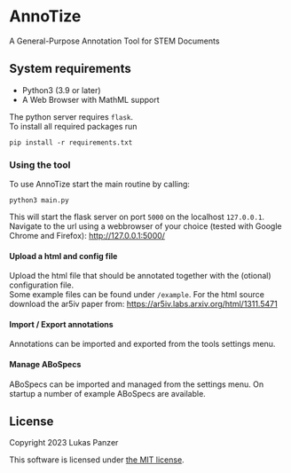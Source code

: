 # AnnoTize
A General-Purpose Annotation Tool for STEM Documents

## System requirements

* Python3 (3.9 or later)
* A Web Browser with MathML support

The python server requires ```flask```.  
To install all required packages run
```
pip install -r requirements.txt
```

### Using the tool
To use AnnoTize start the main routine by calling:
```
python3 main.py
```
This will start the flask server on port ```5000``` on the
localhost ```127.0.0.1```.  
Navigate to the url using a webbrowser of your choice (tested with Google Chrome and Firefox): http://127.0.0.1:5000/

#### Upload a html and config file
Upload the html file that should be annotated together with the (otional) configuration file.  
Some example files can be found under ```/example```. For the html source download the ar5iv paper from: https://ar5iv.labs.arxiv.org/html/1311.5471

#### Import / Export annotations
Annotations can be imported and exported from the tools settings menu.

#### Manage ABoSpecs
ABoSpecs can be imported and managed from the settings menu. On startup a number of example ABoSpecs are available.

## License

Copyright 2023 Lukas Panzer

This software is licensed under [the MIT license](./LICENSE).
